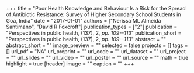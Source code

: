 +++
title = "Poor Health Knowledge and Behaviour Is a Risk for the Spread of Antibiotic Resistance: Survey of Higher Secondary School Students in Goa, India"
date = "2017-01-01"
authors = ["Nerissa ML Almeida Santimano", "David R Foxcroft"]
publication_types = ["2"]
publication = "Perspectives in public health, (137), 2, _pp. 109--113_"
publication_short = "Perspectives in public health, (137), 2, _pp. 109--113_"
abstract = ""
abstract_short = ""
image_preview = ""
selected = false
projects = []
tags = []
url_pdf = "NA"
url_preprint = ""
url_code = ""
url_dataset = ""
url_project = ""
url_slides = ""
url_video = ""
url_poster = ""
url_source = ""
math = true
highlight = true
[header]
image = ""
caption = ""
+++
